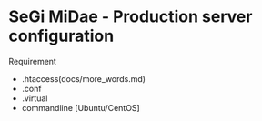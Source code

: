 SeGi MiDae - Production server configuration
============================================

Requirement

- .htaccess(docs/more_words.md)
- .conf
- .virtual
- commandline [Ubuntu/CentOS]

